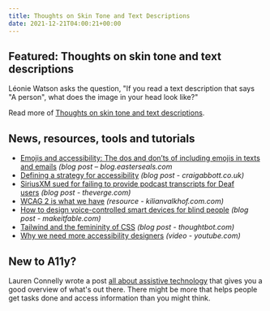 ```yaml
---
title: Thoughts on Skin Tone and Text Descriptions
date: 2021-12-21T04:00:21+00:00
---
```


## Featured: Thoughts on skin tone and text descriptions

Léonie Watson asks the question, "If you read a text description that says "A person", what does the image in your head look like?"

Read more of [Thoughts on skin tone and text descriptions](https://tink.uk/thoughts-on-skin-tone-and-text-descriptions/).

## News, resources, tools and tutorials

- [Emojis and accessibility: The dos and don’ts of including emojis in texts and emails](https://blog.easterseals.com/emojis-and-accessibility-the-dos-and-donts-of-including-emojis-in-texts-and-emails/) *(blog post – blog.easterseals.com*
- [Defining a strategy for accessibility](https://www.craigabbott.co.uk/blog/defining-a-strategy-for-accessibility) _(blog post - craigabbott.co.uk)_
- [SiriusXM sued for failing to provide podcast transcripts for Deaf users](https://www.theverge.com/2021/12/14/22834002/siriusxm-lawsuit-transcripts-deaf-users-ada-pandora-stitcher-podcast) *(blog post - theverge.com)*
- [WCAG 2 is what we have](https://kilianvalkhof.com/2021/accessibility/wcag-2-is-what-we-have/) *(resource - kilianvalkhof.com.com)*
- [How to design voice-controlled smart devices for blind people](https://makeitfable.com/article/how-to-design-voice-controlled-smart-devices-for-blind-people/) *(blog post - makeitfable.com)*
- [Tailwind and the femininity of CSS](https://thoughtbot.com/blog/tailwind-and-the-femininity-of-css) *(blog post - thoughtbot.com)*
- [Why we need more accessibility designers](https://www.youtube.com/watch?v=dQVrfS74xyM) *(video - youtube.com)*

## New to A11y?

Lauren Connelly wrote a post [all about assistive technology](https://community.articulate.com/series/all-about-accessibility/articles/all-about-assistive-technologies) that gives you a good overview of what's out there. There might be more that helps people get tasks done and access information than you might think.
